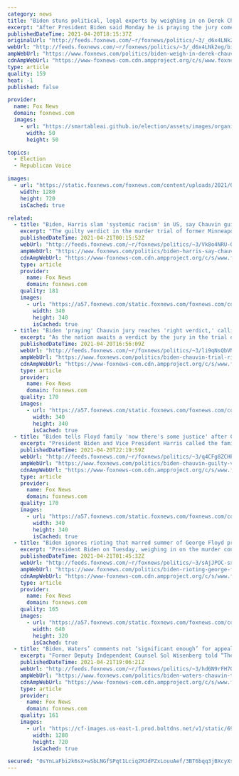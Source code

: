 ```yaml
---
category: news
title: "Biden stuns political, legal experts by weighing in on Derek Chauvin verdict before jury makes decision"
excerpt: "After President Biden said Monday he is praying the jury comes to the \"right verdict\" in the Derek Chauvin trial, White House press secretary Jen Psaki said Biden doesn’t see that as \"weighing in.\" Political and legal experts think otherwise. "
publishedDateTime: 2021-04-20T18:15:37Z
originalUrl: "http://feeds.foxnews.com/~r/foxnews/politics/~3/_d6x4LNk2eg/biden-weigh-in-derek-chauvin-verdict-jury-makes-decision"
webUrl: "http://feeds.foxnews.com/~r/foxnews/politics/~3/_d6x4LNk2eg/biden-weigh-in-derek-chauvin-verdict-jury-makes-decision"
ampWebUrl: "https://www.foxnews.com/politics/biden-weigh-in-derek-chauvin-verdict-jury-makes-decision.amp"
cdnAmpWebUrl: "https://www-foxnews-com.cdn.ampproject.org/c/s/www.foxnews.com/politics/biden-weigh-in-derek-chauvin-verdict-jury-makes-decision.amp"
type: article
quality: 159
heat: -1
published: false

provider:
  name: Fox News
  domain: foxnews.com
  images:
    - url: "https://smartableai.github.io/election/assets/images/organizations/foxnews.com-50x50.jpg"
      width: 50
      height: 50

topics:
  - Election
  - Republican Voice

images:
  - url: "https://static.foxnews.com/foxnews.com/content/uploads/2021/04/GettyImages-1312682563.jpg"
    width: 1280
    height: 720
    isCached: true

related:
  - title: "Biden, Harris slam 'systemic racism' in US, say Chauvin guilty verdict is 'giant step' toward racial justice"
    excerpt: "The guilty verdict in the murder trial of former Minneapolis police Officer Derek Chauvin \"can be a giant step forward in the march toward justice in America,\" President Biden and Vice President Harris said Tuesday."
    publishedDateTime: 2021-04-21T00:15:52Z
    webUrl: "http://feeds.foxnews.com/~r/foxnews/politics/~3/Vk8o4NRU-QQ/biden-harris-say-chauvin-guilty-verdict-is-giant-step-toward-racial-justice-call-for-congress-to-act"
    ampWebUrl: "https://www.foxnews.com/politics/biden-harris-say-chauvin-guilty-verdict-is-giant-step-toward-racial-justice-call-for-congress-to-act.amp"
    cdnAmpWebUrl: "https://www-foxnews-com.cdn.ampproject.org/c/s/www.foxnews.com/politics/biden-harris-say-chauvin-guilty-verdict-is-giant-step-toward-racial-justice-call-for-congress-to-act.amp"
    type: article
    provider:
      name: Fox News
      domain: foxnews.com
    quality: 181
    images:
      - url: "https://a57.foxnews.com/static.foxnews.com/foxnews.com/content/uploads/2020/10/340/340/brooke-singman-headshot.jpg?ve=1&tl=1"
        width: 340
        height: 340
        isCached: true
  - title: "Biden 'praying' Chauvin jury reaches 'right verdict,' calling case 'overwhelming'"
    excerpt: "As the nation awaits a verdict by the jury in the trial of former Minneapolis police officer Derek Chauvin, President Biden said on Tuesday he is \"praying the verdict is the right verdict.\""
    publishedDateTime: 2021-04-20T16:56:09Z
    webUrl: "http://feeds.foxnews.com/~r/foxnews/politics/~3/li9qNsQbVNY/biden-chauvin-trial-right-verdict-overwhelming"
    ampWebUrl: "https://www.foxnews.com/politics/biden-chauvin-trial-right-verdict-overwhelming.amp"
    cdnAmpWebUrl: "https://www-foxnews-com.cdn.ampproject.org/c/s/www.foxnews.com/politics/biden-chauvin-trial-right-verdict-overwhelming.amp"
    type: article
    provider:
      name: Fox News
      domain: foxnews.com
    quality: 170
    images:
      - url: "https://a57.foxnews.com/static.foxnews.com/foxnews.com/content/uploads/2019/03/340/340/PaulSteinhauser.jpg?ve=1&tl=1"
        width: 340
        height: 340
        isCached: true
  - title: "Biden tells Floyd family 'now there's some justice' after Chauvin guilty verdict"
    excerpt: "President Biden and Vice President Harris called the family of George Floyd after the jury delivered a guilty verdict against former Minneapolis police officer Derek Chauvin, saying \"now there's some justice,\" and vowing that his \"legacy\" will stay \"intact.\" "
    publishedDateTime: 2021-04-20T22:19:59Z
    webUrl: "http://feeds.foxnews.com/~r/foxnews/politics/~3/q4CFg8ZCHPg/biden-chauvin-guilty-verdict-reaction-george-floyd-family-call"
    ampWebUrl: "https://www.foxnews.com/politics/biden-chauvin-guilty-verdict-reaction-george-floyd-family-call.amp"
    cdnAmpWebUrl: "https://www-foxnews-com.cdn.ampproject.org/c/s/www.foxnews.com/politics/biden-chauvin-guilty-verdict-reaction-george-floyd-family-call.amp"
    type: article
    provider:
      name: Fox News
      domain: foxnews.com
    quality: 170
    images:
      - url: "https://a57.foxnews.com/static.foxnews.com/foxnews.com/content/uploads/2020/10/340/340/brooke-singman-headshot.jpg?ve=1&tl=1"
        width: 340
        height: 340
        isCached: true
  - title: "Biden ignores rioting that marred summer of George Floyd protests after Chauvin conviction"
    excerpt: "President Biden on Tuesday, weighing in on the murder conviction of ex-Minneapolis Police Officer Derek Chauvin, left out the rioting, looting, arson and worse that broke out around the country amid a summer of unrest following George Floyd’s Memorial Day death."
    publishedDateTime: 2021-04-21T01:45:32Z
    webUrl: "http://feeds.foxnews.com/~r/foxnews/politics/~3/sAjJPOC-sxM/biden-rioting-george-floyd-derek-chauvin-conviction"
    ampWebUrl: "https://www.foxnews.com/politics/biden-rioting-george-floyd-derek-chauvin-conviction.amp"
    cdnAmpWebUrl: "https://www-foxnews-com.cdn.ampproject.org/c/s/www.foxnews.com/politics/biden-rioting-george-floyd-derek-chauvin-conviction.amp"
    type: article
    provider:
      name: Fox News
      domain: foxnews.com
    quality: 165
    images:
      - url: "https://a57.foxnews.com/static.foxnews.com/foxnews.com/content/uploads/2021/04/640/320/GettyImages-1312682563.jpg?ve=1&tl=1"
        width: 640
        height: 320
        isCached: true
  - title: "Biden, Waters’ comments not ‘significant enough’ for appeal in Chauvin trial verdict: Sol Wisenberg"
    excerpt: "Former Deputy Independent Counsel Sol Wisenberg told “The Faulkner Focus” Wednesday that it’s “extremely unlikely” controversial comments made by President Joe Biden and Rep. Maxine Waters,’ D-Calif., would result in a reversal of the trial verdict of former Minneapolis Officer Derek Chauvin."
    publishedDateTime: 2021-04-21T19:06:21Z
    webUrl: "http://feeds.foxnews.com/~r/foxnews/politics/~3/hd6N9rFH7OY/biden-waters-chauvin-trial-verdict-wisenberg"
    ampWebUrl: "https://www.foxnews.com/politics/biden-waters-chauvin-trial-verdict-wisenberg.amp"
    cdnAmpWebUrl: "https://www-foxnews-com.cdn.ampproject.org/c/s/www.foxnews.com/politics/biden-waters-chauvin-trial-verdict-wisenberg.amp"
    type: article
    provider:
      name: Fox News
      domain: foxnews.com
    quality: 161
    images:
      - url: "https://cf-images.us-east-1.prod.boltdns.net/v1/static/694940094001/acc6bb51-9f90-47fc-a1cd-b04edc0ce1a7/e3ef6bba-823e-4802-b0bd-f9592956707c/1280x720/match/image.jpg"
        width: 1280
        height: 720
        isCached: true

secured: "0sYnLaFbi2k6sX+wSbLNGfSPqt1Lciq2MJdPZxLouuAef/3BT6bqq3jBXcyXsTd2pm3WSIKsnYLCArx+gfl8qnwj36rh4JJvAug23I+WCGhDTejNXpIdEC7QDBzEJ0p/RXSYxasYdk8htkdO8/QKSAntp6DRbXFZw0a0CnnLvSrbrc9YjpyKn1twtRLYpFi1jCOC7xZC5vtk+9Bn46kyY5YR6JbQDueyfnifS+ZMbVyKJNjpln7/YvWzvbkUeP0T/nSNGM//TUd6t23nRGi2UZnFZ5iZOI2cys2s7aGjsMs5bWIE0enMZurUMpmVWkcyDSt65HEdHZrI6qSoywhbGwT6aJ62MySblpzFEzFZ+bM=;GAiIU0JHeqWMPD6ZhdXAZg=="
---
```


